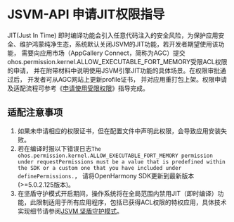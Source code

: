 # JSVM-API 申请JIT权限指导
<!--Kit: NDK Development-->
<!--Subsystem: arkcompiler-->
<!--Owner: @yuanxiaogou; @string_sz-->
<!--Designer: @knightaoko-->
<!--Tester: @test_lzz-->
<!--Adviser: @fang-jinxu-->

JIT(Just In Time) 即时编译功能会引入任意代码注入的安全风险，为保护应用安全、维护鸿蒙纯净生态，系统默认关闭JSVM的JIT功能，若开发者期望使用该功能， 需要向应用市场（AppGallery Connect，简称为AGC）提交ohos.permission.kernel.ALLOW_EXECUTABLE_FORT_MEMORY受限ACL权限的申请， 并在附带材料中说明使用JSVM引擎JIT功能的具体场景。在权限审批通过后， 开发者可从AGC网站上更新profile证书， 并对应用重打包上架。权限申请及适配流程可参考《[申请使用受限权限](https://developer.huawei.com/consumer/cn/doc/harmonyos-guides-V5/declare-permissions-in-acl-V5)》指导完成。


## 适配注意事项
1. 如果未申请相应的权限证书，但在配置文件中声明此权限，会导致应用安装失败。
2. 若在编译时报以下错误日志`The ohos.permission.kernel.ALLOW_EXECUTABLE_FORT_MEMORY permission under requestPermissions must be a value that is predefined within the SDK or a custom one that you have included under definePermissions.`， 请将OpenHarmony SDK更新到最新版本(>=5.0.2.125版本)。
3. 在坚盾守护模式开启期间，操作系统将在全局范围内禁用JIT（即时编译）功能，此限制适用于所有应用程序，包括已获得ACL权限的特权应用，具体技术实现细节请参阅[JSVM 坚盾守护模式](jsvm-secure-shield-mode.md)。